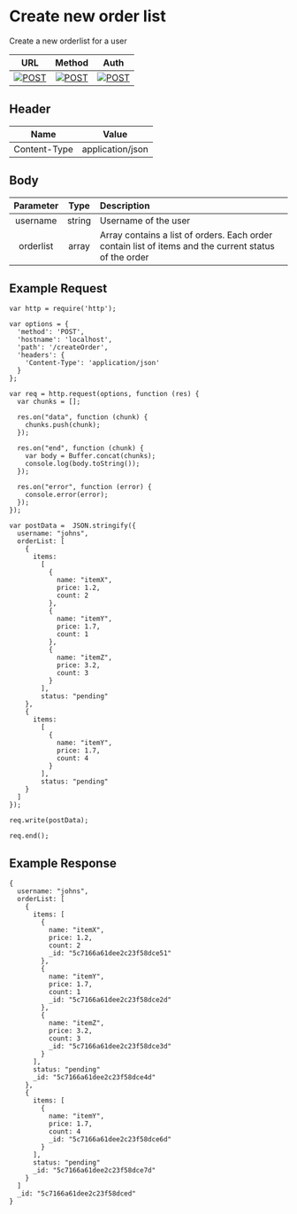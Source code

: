 # Create new order list

Create a new orderlist for a user

| URL           | Method        | Auth  |
| :-----------: |:-------------:| :----:|
| [![POST](https://img.shields.io/badge//createOrder--black.svg)]() | [![POST](https://img.shields.io/badge/POST-orange.svg)]() | [![POST](https://img.shields.io/badge/NO-red.svg)]() |


## Header

| Name          | Value        |
| :-----------: |:-------------:|
| Content-Type | application/json |


## Body

| Parameter     | Type          | Description  |
| :-----------: |:-------------:| :-----------|
| username      | string        | Username of the user  |
| orderlist     | array         | Array contains a list of orders. Each order contain list of items and the current status of the order  |


## Example Request
```
var http = require('http');

var options = {
  'method': 'POST',
  'hostname': 'localhost',
  'path': '/createOrder',
  'headers': {
    'Content-Type': 'application/json'
  }
};

var req = http.request(options, function (res) {
  var chunks = [];

  res.on("data", function (chunk) {
    chunks.push(chunk);
  });

  res.on("end", function (chunk) {
    var body = Buffer.concat(chunks);
    console.log(body.toString());
  });

  res.on("error", function (error) {
    console.error(error);
  });
});

var postData =  JSON.stringify({
  username: "johns",
  orderList: [
    {
      items:
        [
          {
            name: "itemX",
            price: 1.2,
            count: 2
          },
          {
            name: "itemY",
            price: 1.7,
            count: 1
          },
          {
            name: "itemZ",
            price: 3.2,
            count: 3
          }
        ],
        status: "pending"
    },
    {
      items:
        [
          {
            name: "itemY",
            price: 1.7,
            count: 4
          }
        ],
        status: "pending"
    }
  ]
});

req.write(postData);

req.end();
```

## Example Response
```
{
  username: "johns",
  orderList: [
    {
      items: [
        {
          name: "itemX",
          price: 1.2,
          count: 2
          _id: "5c7166a61dee2c23f58dce51"
        },
        {
          name: "itemY",
          price: 1.7,
          count: 1
          _id: "5c7166a61dee2c23f58dce2d"
        },
        {
          name: "itemZ",
          price: 3.2,
          count: 3
          _id: "5c7166a61dee2c23f58dce3d"
        }
      ],
      status: "pending"
      _id: "5c7166a61dee2c23f58dce4d"
    },
    {
      items: [
        {
          name: "itemY",
          price: 1.7,
          count: 4
          _id: "5c7166a61dee2c23f58dce6d"
        }
      ],
      status: "pending"
      _id: "5c7166a61dee2c23f58dce7d"
    }
  ]
  _id: "5c7166a61dee2c23f58dced"
}
```

